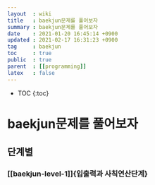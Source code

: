 ```yaml
---
layout  : wiki
title   : baekjun문제를 풀어보자
summary : baekjun문제를 풀어보자
date    : 2021-01-20 16:45:14 +0900
updated : 2021-02-17 16:31:23 +0900
tag     : baekjun
toc     : true
public  : true
parent  : [[programming]] 
latex   : false
---
```

* TOC
{:toc}

# baekjun문제를 풀어보자
## 단계별
### [[baekjun-level-1]]{입출력과 사칙연산단계}
